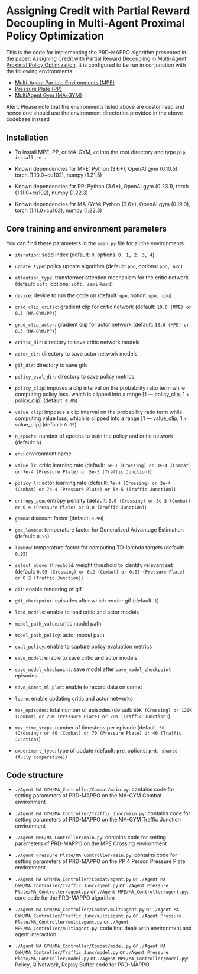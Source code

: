 <!-- **Status:** Archive (code is provided as-is, no updates expected) -->

# Assigning Credit with Partial Reward Decoupling in Multi-Agent Proximal Policy Optimization

This is the code for implementing the PRD-MAPPO algorithm presented in the paper:
[Assigning Credit with Partial Reward Decoupling in Multi-Agent Proximal Policy Optimization]().
It is configured to be run in conjunction with the following environments:
- [Multi-Agent Particle Environments (MPE)](https://github.com/openai/multiagent-particle-envs).
- [Pressure Plate (PP)](https://github.com/uoe-agents/pressureplate)
- [MultiAgent Gym (MA-GYM)](https://github.com/koulanurag/ma-gym)

Alert: Please note that the environments listed above are customised and hence one should use the environment directories provided in the above codebase instead


## Installation

- To install MPE, PP, or MA-GYM, `cd` into the root directory and type `pip install -e .`

- Known dependencies for MPE: Python (3.6+), OpenAI gym (0.10.5), torch (1.10.0+cu102), numpy (1.21.5)

- Known dependencies for PP: Python (3.6+), OpenAI gym (0.23.1), torch (1.11.0+cu102), numpy (1.22.3)

- Known dependencies for MA-GYM: Python (3.6+), OpenAI gym (0.19.0), torch (1.11.0+cu102), numpy (1.22.3)

## Core training and environment parameters

You can find these parameters in the `main.py` file for all the environments.

- `iteration`: seed index (default: `0`, options: `0, 1, 2, 3, 4`)

- `update_type`: policy update algorithm (default: `ppo`, options: `ppo, a2c`)

- `attention_type`: transformer attention mechanism for the critic network (default: `soft`, options: `soft, semi-hard`)

- `device`: device to run the code on (default: `gpu`, option: `gpu, cpu`)

- `grad_clip_critic`: gradient clip for critic network (default: `10.0 (MPE) or 0.5 (MA-GYM/PP)`)

- `grad_clip_actor`: gradient clip for actor network (default: `10.0 (MPE) or 0.5 (MA-GYM/PP)`)

- `critic_dir`: directory to save critic network models

- `actor_dir`: directory to save actor network models

- `gif_dir`: directory to save gifs

- `policy_eval_dir`: directory to save policy metrics

- `policy_clip`: imposes a clip interval on the probability ratio term while computing policy loss, which is clipped into a range [1 — policy_clip, 1 + policy_clip] (default: `0.05`)

- `value_clip`: imposes a clip interval on the probability ratio term while computing value loss, which is clipped into a range [1 — value_clip, 1 + value_clip] (default: `0.05`)

- `n_epochs`: number of epochs to train the policy and critic network (default: `5`)

- `env`: environment name

- `value_lr`: critic learning rate (default: `1e-3 (Crossing) or 3e-4 (Combat) or 7e-4 (Pressure Plate) or 5e-5 (Traffic Junction)`)

- `policy_lr`: actor learning rate (default: `7e-4 (Crossing) or 3e-4 (Combat) or 7e-4 (Pressure Plate) or 5e-5 (Traffic Junction)`)

- `entropy_pen`: entropy penalty (default: `0.0 (Crossing) or 8e-3 (Combat) or 0.4 (Pressure Plate) or 0.0 (Traffic Junction)`)

- `gamma`: discount factor (default: `0.99`)

- `gae_lambda`: temperature factor for Generalized Advantage Estimation (default: `0.95`)

- `lambda`: temperature factor for computing TD-lambda targets (default: `0.95`)

- `select_above_threshold`: weight threshold to identify relevant set (default: `0.05 (Crossing) or 0.2 (Combat) or 0.05 (Pressure Plate) or 0.2 (Traffic Junction)`)

- `gif`: enable rendering of gif

- `gif_checkpoint`: episodes after which render gif (default: `1`)

- `load_models`: enable to load critic and actor models

- `model_path_value`: critic model path

- `model_path_policy`: actor model path

- `eval_policy`: enable to capture policy evaluation metrics

- `save_model`: enable to save critic and actor models

- `save_model_checkpoint`: save model after `save_model_checkpoint` episodes

- `save_comet_ml_plot`: enable to record data on comet

- `learn`: enable updating critic and actor networks

- `max_episodes`: total number of episodes (default: `80K (Crossing) or 120K (Combat) or 20K (Pressure Plate) or 20K (Traffic Junction)`)

- `max_time_steps`: number of timesteps per episode (default: `50 (Crossing) or 40 (Combat) or 70 (Pressure Plate) or 40 (Traffic Junction)`)

- `experiment_type`: type of update (default: `prd`, options: `prd, shared (fully cooperative)`)


## Code structure

- `./Agent MA GYM/MA_Controller/Combat/main.py`: contains code for setting parameters of PRD-MAPPO on the MA-GYM Combat environment

- `./Agent MA GYM/MA_Controller/Traffic_Junc/main.py`: contains code for setting parameters of PRD-MAPPO on the MA-GYM Traffic Junction environment

- `./Agent MPE/MA_Controller/main.py`: contains code for setting parameters of PRD-MAPPO on the MPE Crossing environment

- `./Agent Pressure Plate/MA_Controller/main.py`: contains code for setting parameters of PRD-MAPPO on the PP 4 Person Pressure Plate environment

- `./Agent MA GYM/MA_Controller/Combat/agent.py` or `./Agent MA GYM/MA_Controller/Traffic_Junc/agent.py` or `./Agent Pressure Plate/MA_Controller/agent.py` or `./Agent MPE/MA_Controller/agent.py`: core code for the PRD-MAPPO algorithm

- `./Agent MA GYM/MA_Controller/Combat/multiagent.py` or `./Agent MA GYM/MA_Controller/Traffic_Junc/multiagent.py` or `./Agent Pressure Plate/MA_Controller/multiagent.py` or `./Agent MPE/MA_Controller/multiagent.py`: code that deals with environment and agent interaction

- `./Agent MA GYM/MA_Controller/Combat/model.py` or `./Agent MA GYM/MA_Controller/Traffic_Junc/model.py` or `./Agent Pressure Plate/MA_Controller/model.py` or `./Agent MPE/MA_Controller/model.py`: Policy, Q Network, Replay Buffer code for PRD-MAPPO
